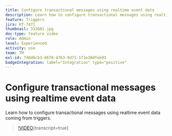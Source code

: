 ```yaml
---
title: Configure transactional messages using realtime event data
description: Learn how to configure transactional messages using realtime event data coming from triggers.
feature: Triggers
jira: KT-7471
thumbnail: 332602.jpg
doc-type: feature video
role: Admin
level: Experienced
activity: use
team: TM
exl-id: 748d6cb3-86f0-4763-9d71-1f1e30dfeb93
badgeIntegration: label="Integration" type="positive"
---
```

# Configure transactional messages using realtime event data

Learn how to configure transactional messages using realtime event data coming from triggers.

>[!VIDEO](https://video.tv.adobe.com/v/332602?learn=on){transcript=true}
